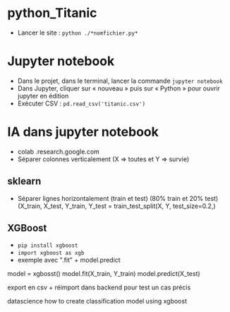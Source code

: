 # python_Titanic

- Lancer le site :  `python ./*nomfichier.py*`


# Jupyter notebook

- Dans le projet, dans le terminal, lancer la commande `jupyter notebook`
- Dans Jupyter, cliquer sur « nouveau » puis sur « Python » pour ouvrir jupyter en édition
- Exécuter CSV : `pd.read_csv('titanic.csv')`




# IA dans jupyter notebook

* colab .research.google.com
* Séparer colonnes verticalement (X => toutes et Y => survie)

## sklearn
* Séparer lignes horizontalement (train et test) (80% train et 20% test) (X_train, X_test, Y_train, Y_test = train_test_split(X, Y, test_size=0.2,)

## XGBoost
* `pip install xgboost`
* `import xgboost as xgb`
* exemple avec ".fit" + model.predict

model = xgbosst()
model.fit(X_train, Y_train)
model.predict(X_test)

export en csv + réimport dans backend pour test un cas précis

datascience how to create classification model using xgboost
